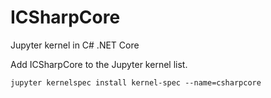 # ICSharpCore
Jupyter kernel in C# .NET Core

Add ICSharpCore to the Jupyter kernel list.

`jupyter kernelspec install kernel-spec --name=csharpcore`